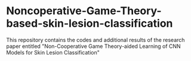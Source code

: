 # Noncoperative-Game-Theory-based-skin-lesion-classification
This repository contains the codes and additional results of the research paper entitled "Non-Cooperative Game Theory-aided Learning of CNN Models for Skin Lesion Classification"
